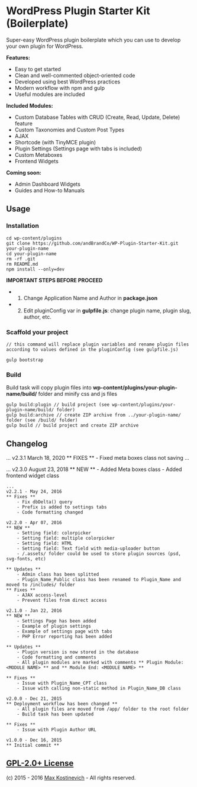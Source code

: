 # WordPress Plugin Starter Kit (Boilerplate)

Super-easy WordPress plugin boilerplate which you can use to develop your own plugin for WordPress.

**Features:**

- Easy to get started
- Clean and well-commented object-oriented code
- Developed using best WordPress practices
- Modern workflow with npm and gulp
- Useful modules are included

**Included Modules:**

- Custom Database Tables with CRUD (Create, Read, Update, Delete) feature
- Custom Taxonomies and Custom Post Types
- AJAX
- Shortcode (with TinyMCE plugin)
- Plugin Settings (Settings page with tabs is included)
- Custom Metaboxes
- Frontend Widgets

**Coming soon:**

- Admin Dashboard Widgets
- Guides and How-to Manuals

## Usage

### Installation

```
cd wp-content/plugins
git clone https://github.com/andBrandCo/WP-Plugin-Starter-Kit.git your-plugin-name
cd your-plugin-name
rm -rf .git
rm README.md
npm install --only=dev
```

**IMPORTANT STEPS BEFORE PROCEED**

- 1. Change Application Name and Author in **package.json**
- 2. Edit pluginConfig var in **gulpfile.js**: change plugin name, plugin slug, author, etc.

### Scaffold your project

```
// this command will replace plugin variables and rename plugin files according to values defined in the pluginConfig (see gulpfile.js)

gulp bootstrap
```

### Build

Build task will copy plugin files into **wp-content/plugins/your-plugin-name/build/** folder and minify css and js files

```
gulp build:plugin // build project (see wp-content/plugins/your-plugin-name/build/ folder)
gulp build:archive // create ZIP archive from ../your-plugin-name/ folder (see /build/ folder)
gulp build // build project and create ZIP archive
```

## Changelog

...
v2.3.1 March 18, 2020
** FIXES ** - Fixed meta boxes class not saving
...

...
v2.3.0 August 23, 2018
** NEW ** - Added Meta boxes class - Added frontend widget class

```
...
v2.2.1 - May 24, 2016
** Fixes **
    - Fix dbDelta() query
    - Prefix is added to settings tabs
    - Code formatting changed
```

```
v2.2.0 - Apr 07, 2016
** NEW **
    - Setting field: colorpicker
    - Setting field: multiple colorpicker
    - Setting field: HTML
    - Setting field: Text field with media-uploader button
    - /.assets/ folder could be used to store plugin sources (psd, svg-fonts, etc)

** Updates **
    - Admin class has been splitted
    - Plugin_Name_Public class has been renamed to Plugin_Name and moved to /includes/ folder
** Fixes **
    - AJAX access-level
    - Prevent files from direct access
```

```
v2.1.0 - Jan 22, 2016
** NEW **
    - Settings Page has been added
    - Example of plugin settings
    - Example of settings page with tabs
    - PHP Error reporting has been added

** Updates **
    - Plugin version is now stored in the database
    - Code formatting and comments
    - All plugin modules are marked with comments ** Plugin Module: <MODULE NAME> ** and ** Module End: <MODULE NAME> **

** Fixes **
    - Issue with Plugin_Name_CPT class
    - Issue with calling non-static method in Plugin_Name_DB class
```

```
v2.0.0 - Dec 21, 2015
** Deployment workflow has been changed **
    - All plugin files are moved from /app/ folder to the root folder
    - Build task has been updated

** Fixes **
    - Issue with Plugin Author URL
```

```
v1.0.0 - Dec 16, 2015
** Initial commit **
```

## [GPL-2.0+ License](http://www.gnu.org/licenses/old-licenses/gpl-2.0.en.html)

(c) 2015 - 2016 [Max Kostinevich](https://maxkostinevich.com) - All rights reserved.
